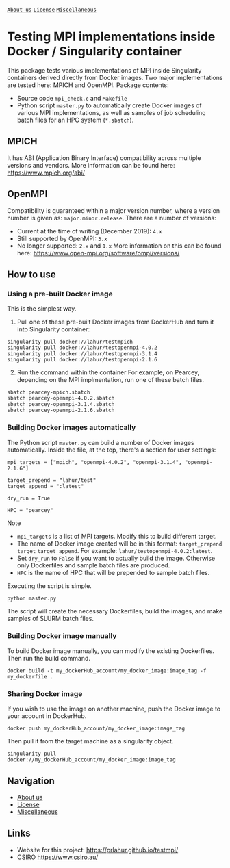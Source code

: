 [`About us`](ABOUT_US.md) [`License`](LICENSE.md) [`Miscellaneous`](MISC.md)

# Testing MPI implementations inside Docker / Singularity container
This package tests various implementations of MPI inside Singularity containers derived directly from Docker images.
Two major implementations are tested here: MPICH and OpenMPI.
Package contents:
* Source code `mpi_check.c` and `Makefile`
* Python script `master.py` to automatically create Docker images of various MPI implementations, 
  as well as samples of job scheduling batch files for an HPC system (`*.sbatch`).

## MPICH
It has ABI (Application Binary Interface) compatibility across multiple versions and vendors.
More information can be found here: <https://www.mpich.org/abi/>

## OpenMPI
Compatibility is guaranteed within a major version number, where a version number is given as: `major.minor.release`.
There are a number of versions:
* Current at the time of writing (December 2019): `4.x`
* Still supported by OpenMPI: `3.x`
* No longer supported: `2.x` and `1.x`
More information on this can be found here: <https://www.open-mpi.org/software/ompi/versions/>

## How to use
### Using a pre-built Docker image
This is the simplest way.
1. Pull one of these pre-built Docker images from DockerHub and turn it into Singularity container:
```
singularity pull docker://lahur/testmpich
singularity pull docker://lahur/testopenmpi-4.0.2
singularity pull docker://lahur/testopenmpi-3.1.4
singularity pull docker://lahur/testopenmpi-2.1.6
```
2. Run the command within the container
For example, on Pearcey, depending on the MPI implmentation, run one of these batch files.
```
sbatch pearcey-mpich.sbatch
sbatch pearcey-openmpi-4.0.2.sbatch
sbatch pearcey-openmpi-3.1.4.sbatch
sbatch pearcey-openmpi-2.1.6.sbatch
```

### Building Docker images automatically
The Python script `master.py` can build a number of Docker images automatically.
Inside the file, at the top, there's a section for user settings:
```
mpi_targets = ["mpich", "openmpi-4.0.2", "openmpi-3.1.4", "openmpi-2.1.6"]

target_prepend = "lahur/test"
target_append = ":latest"

dry_run = True

HPC = "pearcey"
```

Note
- `mpi_targets` is a list of MPI targets. Modify this to build different target.
- The name of Docker image created will be in this format:
`target_prepend` `target` `target_append`. 
For example: `lahur/testopenmpi-4.0.2:latest`.
- Set `dry_run` to `False` if you want to actually build the image. Otherwise only Dockerfiles and sample batch files are produced.
- `HPC` is the name of HPC that will be prepended to sample batch files.

Executing the script is simple.
```
python master.py
```
The script will create the necessary Dockerfiles, build the images, and make samples of SLURM batch files.

### Building Docker image manually
To build Docker image manually, you can modify the existing Dockerfiles. Then run the build command.
```
docker build -t my_dockerHub_account/my_docker_image:image_tag -f my_dockerfile .
```

### Sharing Docker image
If you wish to use the image on another machine, push the Docker image to your account in DockerHub. 
```
docker push my_dockerHub_account/my_docker_image:image_tag
```
Then pull it from the target machine as a singularity object.
```
singularity pull docker://my_dockerHub_account/my_docker_image:image_tag
```

## Navigation
- [About us](ABOUT_US.md)
- [License](LICENSE.md)
- [Miscellaneous](MISC.md)

## Links
- Website for this project: <https://prlahur.github.io/testmpi/>
- CSIRO <https://www.csiro.au/>
